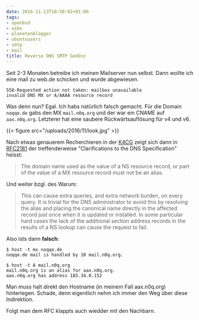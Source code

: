 ```yaml
---
date: 2016-11-13T10:50:02+01:00
tags:
- openbsd
- osbn
- planetenblogger
- ubuntuusers
- smtp
- mail
title: Reverse DNS SMTP Gedönz
---
```


Seit 2-3 Monaten betreibe ich meinen Mailserver nun selbst. Dann wollte ich
eine mail zu web.de schicken und wurde abgewiesen.

```
550-Requested action not taken: mailbox unavailable
invalid DNS MX or A/AAAA resource record
```

Was denn nun? Egal. Ich habs natürlich falsch gemacht. Für die Domain
`noqqe.de` gabs den MX `mail.n0q.org` und der war ein CNAME auf
`aax.n0q.org`. Letzterer hat eine saubere Rückwärtsauflösung für v4 und v6.

{{< figure src="/uploads/2016/11/look.jpg" >}}

Nach etwas genauerem Recherchieren in der [K4CG](https://k4cg.org) zeigt
sich dann in [RFC2181](https://tools.ietf.org/html/rfc2181#section-10.3)
der treffenderweise "Clarifications to the DNS Specification" heisst:

> The domain name used as the value of a NS resource record, or part of the
> value of a MX resource record must not be an alias.

Und weiter bzgl. des Warum:

> This can cause extra queries, and extra network burden, on every query.
> It is trivial for the DNS administrator to avoid this by resolving the
> alias and placing the canonical name directly in the affected record just
> once when it is updated or installed.  In some particular hard cases the
> lack of the additional section address records in the results of a NS
> lookup can cause the request to fail.

Also ists dann **falsch**:

```
$ host -t mx noqqe.de
noqqe.de mail is handled by 10 mail.n0q.org.

$ host -t A mail.n0q.org
mail.n0q.org is an alias for aax.n0q.org.
aax.n0q.org has address 185.34.0.152
```

Man muss halt direkt den Hostname (in meinem Fall aax.n0q.org) hinterlegen. Schade, denn eigentlich
nehm ich immer den Weg über diese Indirektion.

Folgt man dem RFC klappts auch wiedder mit den Nachbarn.
